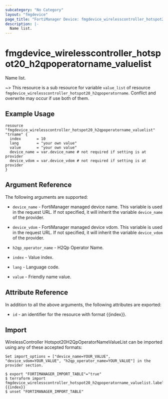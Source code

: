 ```yaml
---
subcategory: "No Category"
layout: "fmgdevice"
page_title: "FortiManager Device: fmgdevice_wirelesscontroller_hotspot20_h2qpoperatorname_valuelist"
description: |-
  Name list.
---
```


# fmgdevice_wirelesscontroller_hotspot20_h2qpoperatorname_valuelist
Name list.

~> This resource is a sub resource for variable `value_list` of resource `fmgdevice_wirelesscontroller_hotspot20_h2qpoperatorname`. Conflict and overwrite may occur if use both of them.



## Example Usage

```hcl
resource "fmgdevice_wirelesscontroller_hotspot20_h2qpoperatorname_valuelist" "trname" {
  index       = 10
  lang        = "your own value"
  value       = "your own value"
  device_name = var.device_name # not required if setting is at provider
  device_vdom = var.device_vdom # not required if setting is at provider
}
```

## Argument Reference


The following arguments are supported:

* `device_name` - FortiManager managed device name. This variable is used in the request URL. If not specified, it will inherit the variable `device_name` of the provider.
* `device_vdom` - FortiManager managed device vdom. This variable is used in the request URL. If not specified, it will inherit the variable `device_vdom` of the provider.
* `h2qp_operator_name` - H2Qp Operator Name.

* `index` - Value index.
* `lang` - Language code.
* `value` - Friendly name value.


## Attribute Reference

In addition to all the above arguments, the following attributes are exported:
* `id` - an identifier for the resource with format {{index}}.

## Import

WirelessController Hotspot20H2QpOperatorNameValueList can be imported using any of these accepted formats:
```
Set import_options = ["device_name=YOUR_VALUE", "device_vdom=YOUR_VALUE", "h2qp_operator_name=YOUR_VALUE"] in the provider section.

$ export "FORTIMANAGER_IMPORT_TABLE"="true"
$ terraform import fmgdevice_wirelesscontroller_hotspot20_h2qpoperatorname_valuelist.labelname {{index}}
$ unset "FORTIMANAGER_IMPORT_TABLE"
```


